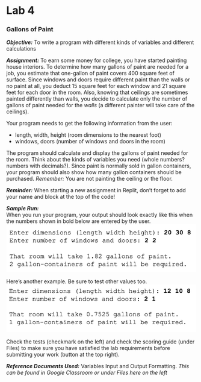 # Lab 4
### Gallons of Paint

**_Objective:_**
To write a program with different kinds of variables and different calculations

**_Assignment:_**
To earn some money for college, you have started painting house interiors.  To determine how many gallons of paint are needed for a job, you estimate that one-gallon of paint covers 400 square feet of surface.  Since windows and doors require different paint than the walls or no paint at all, you deduct 15 square feet for each window and 21 square feet for each door in the room.  Also, knowing that ceilings are sometimes painted differently than walls, you decide to calculate only the number of gallons of paint needed for the *walls* (a different painter will take care of the ceilings). 


Your program needs to get the following information from the user:

* length, width, height (room dimensions to the nearest foot)
* windows, doors (number of windows and doors in the room)

The program should calculate and display the gallons of paint needed for the room.  Think about the kinds of variables you need (whole numbers? numbers with decimals?).  Since paint is normally sold in gallon containers, your program should also show how many gallon containers should be purchased. *Remember:* You are not painting the ceiling or the floor.

**_Reminder:_**
When starting a new assignment in Replit, don’t forget to add your name and block at the top of the code!

**_Sample Run:_**	
When you run your program, your output should look exactly like this when the numbers shown in bold below are entered by the user. 
![Lab4samplerun1](assets/Lab4SampleRun1.png)

Here’s another example. Be sure to test other values too.
![Lab4samplerun1](assets/Lab4SampleRun2.png)

Check the tests (checkmark on the left) and check the scoring guide (under Files) to make sure you have satisfied the lab requirements before submitting your work (button at the top right).

**_Reference Documents Used:_** Variables Input and Output Formatting. 
 *This can be found in Google Classroom or under Files here on the left*